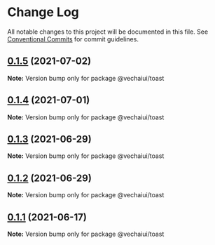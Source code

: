 # Change Log

All notable changes to this project will be documented in this file.
See [Conventional Commits](https://conventionalcommits.org) for commit guidelines.

## [0.1.5](https://github.com/vechai/vechaiui/compare/@vechaiui/toast@0.1.4...@vechaiui/toast@0.1.5) (2021-07-02)

**Note:** Version bump only for package @vechaiui/toast





## [0.1.4](https://github.com/vechai/vechaiui/compare/@vechaiui/toast@0.1.3...@vechaiui/toast@0.1.4) (2021-07-01)

**Note:** Version bump only for package @vechaiui/toast





## [0.1.3](https://github.com/vechai/vechaiui/compare/@vechaiui/toast@0.1.2...@vechaiui/toast@0.1.3) (2021-06-29)

**Note:** Version bump only for package @vechaiui/toast





## [0.1.2](https://github.com/vechai/vechaiui/compare/@vechaiui/toast@0.1.1...@vechaiui/toast@0.1.2) (2021-06-29)

**Note:** Version bump only for package @vechaiui/toast





## [0.1.1](https://github.com/vechai/vechaiui/compare/@vechaiui/toast@0.1.0...@vechaiui/toast@0.1.1) (2021-06-17)

**Note:** Version bump only for package @vechaiui/toast

